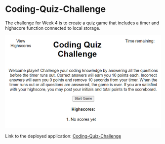 # Coding-Quiz-Challenge

The challenge for Week 4 is to create a quiz game that includes a timer and highscore function connected to local storage. 

![Screenshot of the live site.](Assets/images/coding-quiz-game.png)

Link to the deployed application: 
[Coding-Quiz-Challenge](https://tdevans97.github.io/Coding-Quiz-Challenge/)